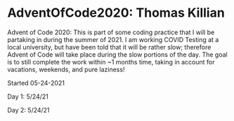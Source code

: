 # AdventOfCode2020: Thomas Killian

Advent of Code 2020:
  This is part of some coding practice that I will be partaking in during the summer of 2021.
  I am working COVID Testing at a local university, but have been told that it will be rather slow;
  therefore Advent of Code will take place during the slow portions of the day. The goal is to still
  complete the work within ~1 months time, taking in account for vacations, weekends, and pure laziness!
  
  Started 05-24-2021

  Day 1: 5/24/21

  Day 2: 5/24/21

